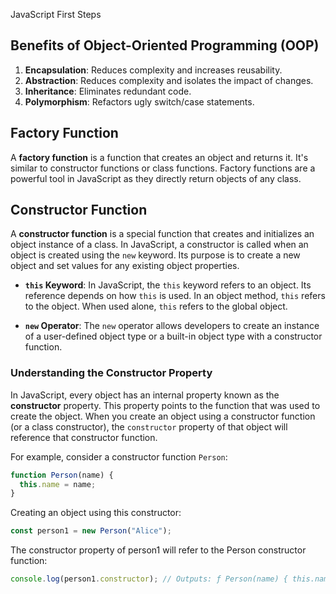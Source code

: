  JavaScript First Steps

## Benefits of Object-Oriented Programming (OOP)

1. **Encapsulation**: Reduces complexity and increases reusability.
2. **Abstraction**: Reduces complexity and isolates the impact of changes.
3. **Inheritance**: Eliminates redundant code.
4. **Polymorphism**: Refactors ugly switch/case statements.

## Factory Function

A **factory function** is a function that creates an object and returns it. It's similar to constructor functions or class functions. Factory functions are a powerful tool in JavaScript as they directly return objects of any class.

## Constructor Function

A **constructor function** is a special function that creates and initializes an object instance of a class. In JavaScript, a constructor is called when an object is created using the `new` keyword. Its purpose is to create a new object and set values for any existing object properties.

- **`this` Keyword**: In JavaScript, the `this` keyword refers to an object. Its reference depends on how `this` is used. In an object method, `this` refers to the object. When used alone, `this` refers to the global object.

- **`new` Operator**: The `new` operator allows developers to create an instance of a user-defined object type or a built-in object type with a constructor function.


### Understanding the Constructor Property

In JavaScript, every object has an internal property known as the **constructor** property. This property points to the function that was used to create the object. When you create an object using a constructor function (or a class constructor), the `constructor` property of that object will reference that constructor function.

For example, consider a constructor function `Person`:

```javascript
function Person(name) {
  this.name = name;
}
```

Creating an object using this constructor:

```javascript
const person1 = new Person("Alice");
```

The constructor property of person1 will refer to the Person constructor function:

```javascript
console.log(person1.constructor); // Outputs: ƒ Person(name) { this.name = name; }
```


